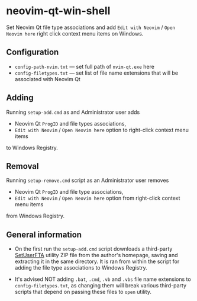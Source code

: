 # neovim-qt-win-shell

Set Neovim Qt file type associations and add `Edit with Neovim` / `Open Neovim here` right click context menu items on Windows.

## Configuration

- `config-path-nvim.txt` — set full path of `nvim-qt.exe` here
- `config-filetypes.txt` — set list of file name extensions that will be associated with Neovim Qt

## Adding

Running `setup-add.cmd` as and Administrator user adds
 - Neovim Qt `ProgID` and file types associations,
 - `Edit with Neovim` / `Open Neovim here` option to right-click context menu items

to Windows Registry.

## Removal
Running `setup-remove.cmd` script as an Administrator user removes
- Neovim Qt `ProgID` and file type associations,
- `Edit with Neovim` / `Open Neovim here` option from right-click context menu items

from Windows Registry.

## General information

 - On the first run the `setup-add.cmd` script downloads a third-party [SetUserFTA](https://kolbi.cz/blog/2017/10/25/setuserfta-userchoice-hash-defeated-set-file-type-associations-per-user/) utility ZIP file from the author's homepage, saving and extracting it in the same directory. It is ran from within the script for adding the file type associations to Windows Registry.

- It's advised NOT adding `.bat`, `.cmd`, `.vb` and `.vbs` file name extensions to `config-filetypes.txt`, as changing them will break various third-party scripts that depend on passing these files to `open` utility.
